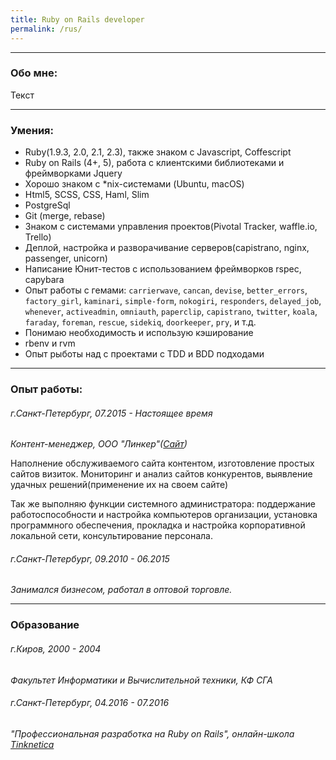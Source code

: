 ```yaml
---
title: Ruby on Rails developer
permalink: /rus/
---
```

***

### Обо мне:

Текст

***

### Умения:

* Ruby(1.9.3, 2.0, 2.1, 2.3), также знаком с Javascript, Coffescript
* Ruby on Rails (4+, 5), работа с клиентскими библиотеками и фреймворками Jquery
* Хорошо знаком  с *nix-системами (Ubuntu, macOS)
* Html5, SCSS, CSS,  Haml, Slim
* PostgreSql
* Git (merge, rebase)
* Знаком с системами управления проектов(Pivotal Tracker, waffle.io, Trello)
* Деплой, настройка и разворачивание серверов(capistrano, nginx, passenger, unicorn)
* Написание Юнит-тестов с использованием фреймворков rspec, capybara
* Опыт работы с гемами: `carrierwave`, `cancan`, `devise`, `better_errors`, `factory_girl`, `kaminari`, `simple-form`, `nokogiri`, `responders`, `delayed_job`, `whenever`, `activeadmin`, `omniauth`, `paperclip`, `capistrano`, `twitter`, `koala`, `faraday`, `foreman`, `rescue`, `sidekiq`, `doorkeeper`, `pry`, и т.д.
* Понимаю необходимость и использую кэширование
* rbenv и rvm
* Опыт рыботы над с проектами с TDD и BDD подходами

***

### Опыт работы:

###### г.Санкт-Петербург, 07.2015 - Настоящее время

_Контент-менеджер, ООО "Линкер"([Сайт](www.lincer.ru))_

Наполнение обслуживаемого сайта контентом, изготовление простых сайтов визиток.
Мониторинг и анализ сайтов конкурентов, выявление удачных решений(применение их на своем сайте)

Так же выполняю функции системного администратора:
поддержание работоспособности и настройка компьютеров организации,
установка программного обеспечения,
прокладка и настройка корпоративной локальной сети, консультирование персонала.

###### г.Санкт-Петербург, 09.2010 - 06.2015

_Занимался бизнесом, работал в оптовой торговле._

***

### Образование

###### г.Киров, 2000 - 2004

_Факультет Информатики и Вычислительной техники, КФ СГА_

###### г.Санкт-Петербург, 04.2016 - 07.2016
_"Профессиональная разработка на Ruby on Rails", онлайн-школа [Tinknetica](http://thinknetica.com/)_